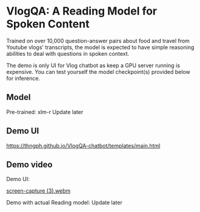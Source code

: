 # VlogQA: A Reading Model for Spoken Content

Trained on over 10,000 question-answer pairs about food and travel from Youtube vlogs' transcripts, 
the model is expected to have simple reasoning abilities to deal with questions in spoken context.

The demo is only UI for Vlog chatbot as keep a GPU server running is expensive. You can test yourself the model checkpoint(s) provided below for inference.

## Model
Pre-trained: xlm-r
Update later

## Demo UI
https://thngph.github.io/VlogQA-chatbot/templates/main.html

## Demo video

Demo UI:

[screen-capture (3).webm](https://user-images.githubusercontent.com/67597758/221804220-399a372c-46d0-4b39-aa3c-4b6a37d66fa6.webm)

Demo with actual Reading model:
Update later
